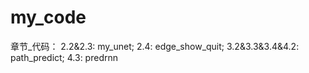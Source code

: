 # my_code
章节_代码：
2.2&2.3: my_unet;
2.4: edge_show_quit;
3.2&3.3&3.4&4.2: path_predict;
4.3: predrnn
